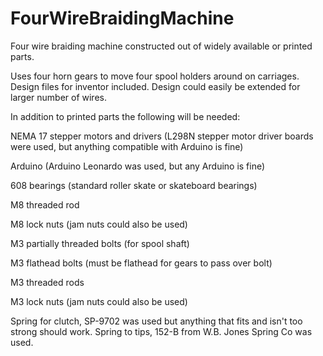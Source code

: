 # FourWireBraidingMachine
Four wire braiding machine constructed out of widely available or printed parts.

Uses four horn gears to move four spool holders around on carriages. 
Design files for inventor included. Design could easily be extended for larger number of wires.


In addition to printed parts the following will be needed:

NEMA 17 stepper motors and drivers (L298N stepper motor driver boards were used, but anything compatible with Arduino is fine)

Arduino (Arduino Leonardo was used, but any Arduino is fine)

608 bearings (standard roller skate or skateboard bearings)

M8 threaded rod

M8 lock nuts (jam nuts could also be used)

M3 partially threaded bolts (for spool shaft)

M3 flathead bolts (must be flathead for gears to pass over bolt)

M3 threaded rods

M3 lock nuts (jam nuts could also be used)

Spring for clutch, SP-9702 was used but anything that fits and isn't too strong should work.
Spring to tips, 152-B from W.B. Jones Spring Co was used.
